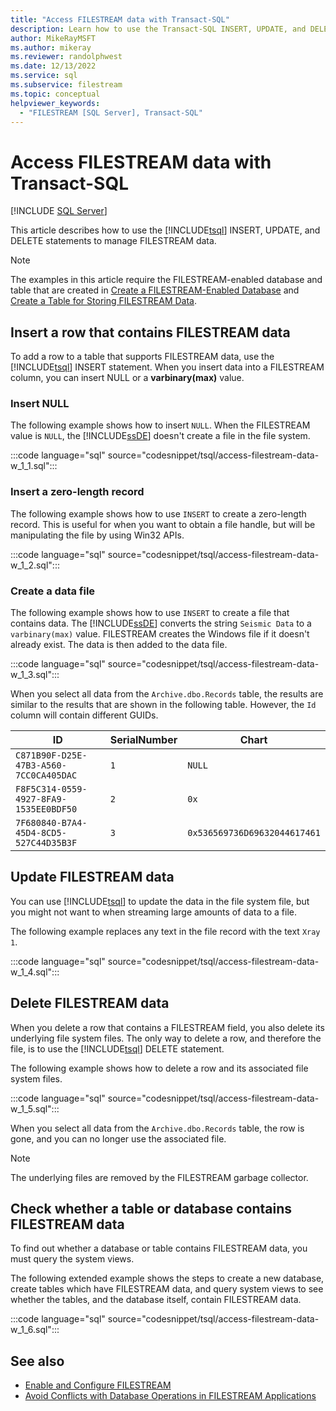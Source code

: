 ```yaml
---
title: "Access FILESTREAM data with Transact-SQL"
description: Learn how to use the Transact-SQL INSERT, UPDATE, and DELETE statements to access and manage FILESTREAM data.
author: MikeRayMSFT
ms.author: mikeray
ms.reviewer: randolphwest
ms.date: 12/13/2022
ms.service: sql
ms.subservice: filestream
ms.topic: conceptual
helpviewer_keywords:
  - "FILESTREAM [SQL Server], Transact-SQL"
---
```

# Access FILESTREAM data with Transact-SQL

[!INCLUDE [SQL Server](../../includes/applies-to-version/sqlserver.md)]

This article describes how to use the [!INCLUDE[tsql](../../includes/tsql-md.md)] INSERT, UPDATE, and DELETE statements to manage FILESTREAM data.

> [!NOTE]  
> The examples in this article require the FILESTREAM-enabled database and table that are created in [Create a FILESTREAM-Enabled Database](../../relational-databases/blob/create-a-filestream-enabled-database.md) and [Create a Table for Storing FILESTREAM Data](../../relational-databases/blob/create-a-table-for-storing-filestream-data.md).

## <a id="ins"></a> Insert a row that contains FILESTREAM data

To add a row to a table that supports FILESTREAM data, use the [!INCLUDE[tsql](../../includes/tsql-md.md)] INSERT statement. When you insert data into a FILESTREAM column, you can insert NULL or a **varbinary(max)** value.

### Insert NULL

The following example shows how to insert `NULL`. When the FILESTREAM value is `NULL`, the [!INCLUDE[ssDE](../../includes/ssde-md.md)] doesn't create a file in the file system.

:::code language="sql" source="codesnippet/tsql/access-filestream-data-w_1_1.sql":::

### Insert a zero-length record

The following example shows how to use `INSERT` to create a zero-length record. This is useful for when you want to obtain a file handle, but will be manipulating the file by using Win32 APIs.

:::code language="sql" source="codesnippet/tsql/access-filestream-data-w_1_2.sql":::

### Create a data file

The following example shows how to use `INSERT` to create a file that contains data. The [!INCLUDE[ssDE](../../includes/ssde-md.md)] converts the string `Seismic Data` to a `varbinary(max)` value. FILESTREAM creates the Windows file if it doesn't already exist. The data is then added to the data file.

:::code language="sql" source="codesnippet/tsql/access-filestream-data-w_1_3.sql":::

When you select all data from the `Archive.dbo.Records` table, the results are similar to the results that are shown in the following table. However, the `Id` column will contain different GUIDs.

| ID | SerialNumber | Chart |
| --- | --- | --- |
| `C871B90F-D25E-47B3-A560-7CC0CA405DAC` | `1` | `NULL` |
| `F8F5C314-0559-4927-8FA9-1535EE0BDF50` | `2` | `0x` |
| `7F680840-B7A4-45D4-8CD5-527C44D35B3F` | `3` | `0x536569736D69632044617461` |

## <a id="upd"></a> Update FILESTREAM data

You can use [!INCLUDE[tsql](../../includes/tsql-md.md)] to update the data in the file system file, but you might not want to when streaming large amounts of data to a file.

The following example replaces any text in the file record with the text `Xray 1`.

:::code language="sql" source="codesnippet/tsql/access-filestream-data-w_1_4.sql":::

## <a id="del"></a> Delete FILESTREAM data

When you delete a row that contains a FILESTREAM field, you also delete its underlying file system files. The only way to delete a row, and therefore the file, is to use the [!INCLUDE[tsql](../../includes/tsql-md.md)] DELETE statement.

The following example shows how to delete a row and its associated file system files.

:::code language="sql" source="codesnippet/tsql/access-filestream-data-w_1_5.sql":::

When you select all data from the `Archive.dbo.Records` table, the row is gone, and you can no longer use the associated file.

> [!NOTE]  
> The underlying files are removed by the FILESTREAM garbage collector.

## Check whether a table or database contains FILESTREAM data

To find out whether a database or table contains FILESTREAM data, you must query the system views.

The following extended example shows the steps to create a new database, create tables which have FILESTREAM data, and query system views to see whether the tables, and the database itself, contain FILESTREAM data.

:::code language="sql" source="codesnippet/tsql/access-filestream-data-w_1_6.sql":::

## See also

- [Enable and Configure FILESTREAM](../../relational-databases/blob/enable-and-configure-filestream.md)
- [Avoid Conflicts with Database Operations in FILESTREAM Applications](../../relational-databases/blob/avoid-conflicts-with-database-operations-in-filestream-applications.md)
